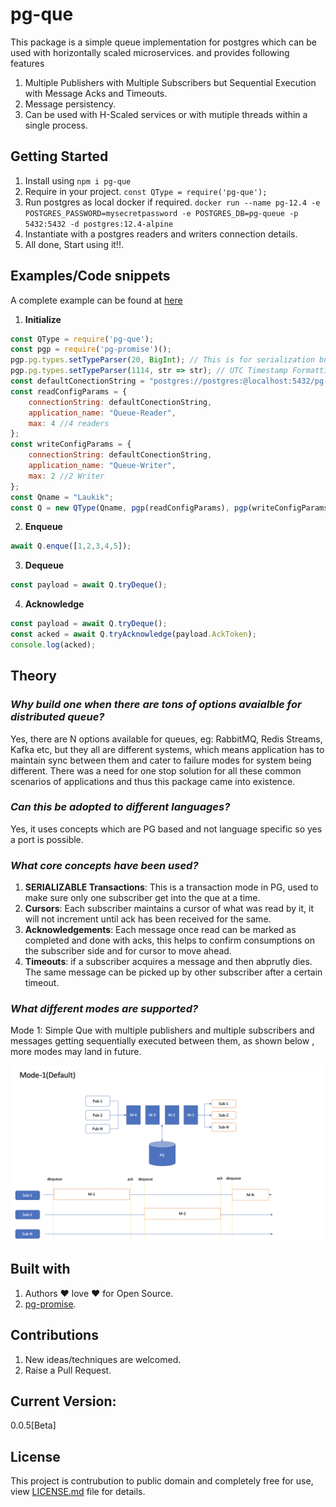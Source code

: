 # pg-que

This package is a simple queue implementation for postgres which can be used with horizontally scaled microservices. and provides following features
1. Multiple Publishers with Multiple Subscribers but Sequential Execution with Message Acks and Timeouts.
3. Message persistency.
2. Can be used with H-Scaled services or with mutiple threads within a single process.

## Getting Started

1. Install using `npm i pg-que`
2. Require in your project. `const QType = require('pg-que');`
3. Run postgres as local docker if required. `docker run --name pg-12.4 -e POSTGRES_PASSWORD=mysecretpassword -e POSTGRES_DB=pg-queue -p 5432:5432 -d postgres:12.4-alpine`
4. Instantiate with a postgres readers and writers connection details. 
5. All done, Start using it!!.

## Examples/Code snippets

A complete example can be found at [here](https://raw.githubusercontent.com/LRagji/pg-queue/master/examples/default.js)

1. **Initialize**
```javascript
const QType = require('pg-que');
const pgp = require('pg-promise')();
pgp.pg.types.setTypeParser(20, BigInt); // This is for serialization bug of BigInts as strings.
pgp.pg.types.setTypeParser(1114, str => str); // UTC Timestamp Formatting Bug, 1114 is OID for timestamp in Postgres.
const defaultConectionString = "postgres://postgres:@localhost:5432/pg-queue";
const readConfigParams = {
    connectionString: defaultConectionString,
    application_name: "Queue-Reader",
    max: 4 //4 readers
};
const writeConfigParams = {
    connectionString: defaultConectionString,
    application_name: "Queue-Writer",
    max: 2 //2 Writer
};
const Qname = "Laukik";
const Q = new QType(Qname, pgp(readConfigParams), pgp(writeConfigParams));
```

2. **Enqueue**
```javascript
await Q.enque([1,2,3,4,5]);
```
3. **Dequeue**
```javascript
const payload = await Q.tryDeque();
```
4. **Acknowledge**
```javascript
const payload = await Q.tryDeque();
const acked = await Q.tryAcknowledge(payload.AckToken);
console.log(acked);
```

## Theory

### *Why build one when there are tons of options avaialble for distributed queue?*
Yes, there are N options available for queues, eg: RabbitMQ, Redis Streams, Kafka etc, but they all are different systems, which means application has to maintain sync between them and cater to failure modes for system being different. There was a need for one stop solution for all these common scenarios of applications and thus this package came into existence.

### *Can this be adopted to different languages?*
Yes, it uses concepts which are PG based and not language specific so yes a port is possible.

### *What core concepts have been used?*
1. **SERIALIZABLE Transactions**: This is a transaction mode in PG, used to make sure only one subscriber get into the que at a time.
2. **Cursors**: Each subscriber maintains a cursor of what was read by it, it will not increment until ack has been received for the same.
3. **Acknowledgements**: Each message once read can be marked as completed and done with acks, this helps to confirm consumptions on the subscriber side and for cursor to move ahead.
4. **Timeouts**: if a subscriber acquires a message and then abprutly dies. The same message can be picked up by other subscriber after a certain timeout.

### *What different modes are supported?*
Mode 1: Simple Que with multiple publishers and multiple subscribers and messages getting sequentially executed between them, as shown below , more modes may land in future.

![Mode-1](./docs/Mode1.png)

## Built with

1. Authors :heart: love :heart: for Open Source.
2. [pg-promise](https://www.npmjs.com/package/pg-promise).

## Contributions

1. New ideas/techniques are welcomed.
2. Raise a Pull Request.

## Current Version:
0.0.5[Beta]

## License

This project is contrubution to public domain and completely free for use, view [LICENSE.md](/license.md) file for details.
